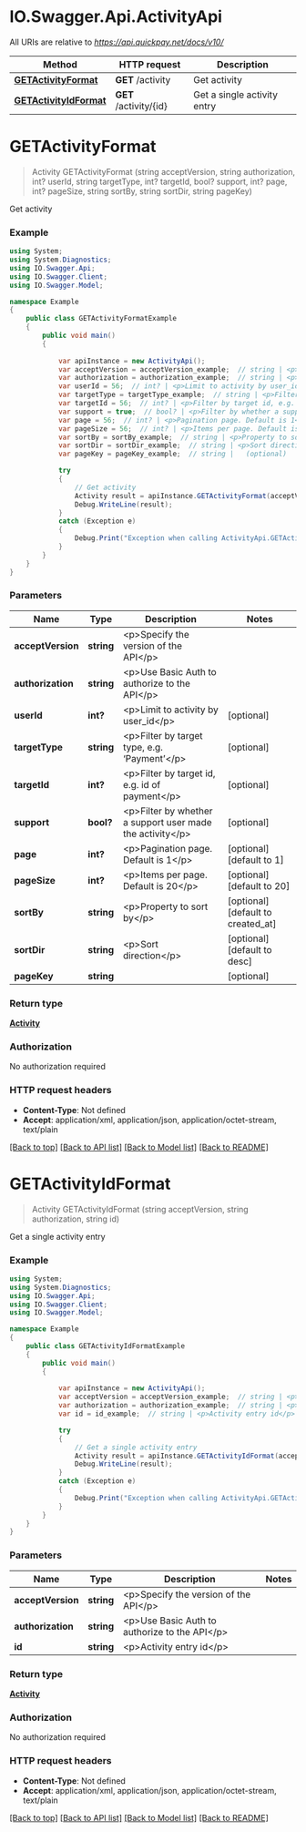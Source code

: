 # IO.Swagger.Api.ActivityApi

All URIs are relative to *https://api.quickpay.net/docs/v10/*

Method | HTTP request | Description
------------- | ------------- | -------------
[**GETActivityFormat**](ActivityApi.md#getactivityformat) | **GET** /activity | Get activity
[**GETActivityIdFormat**](ActivityApi.md#getactivityidformat) | **GET** /activity/{id} | Get a single activity entry


<a name="getactivityformat"></a>
# **GETActivityFormat**
> Activity GETActivityFormat (string acceptVersion, string authorization, int? userId, string targetType, int? targetId, bool? support, int? page, int? pageSize, string sortBy, string sortDir, string pageKey)

Get activity

 

### Example
```csharp
using System;
using System.Diagnostics;
using IO.Swagger.Api;
using IO.Swagger.Client;
using IO.Swagger.Model;

namespace Example
{
    public class GETActivityFormatExample
    {
        public void main()
        {
            
            var apiInstance = new ActivityApi();
            var acceptVersion = acceptVersion_example;  // string | <p>Specify the version of the API</p> 
            var authorization = authorization_example;  // string | <p>Use Basic Auth to authorize to the API</p> 
            var userId = 56;  // int? | <p>Limit to activity by user_id</p>  (optional) 
            var targetType = targetType_example;  // string | <p>Filter by target type, e.g. ‘Payment’</p>  (optional) 
            var targetId = 56;  // int? | <p>Filter by target id, e.g. id of payment</p>  (optional) 
            var support = true;  // bool? | <p>Filter by whether a support user made the activity</p>  (optional) 
            var page = 56;  // int? | <p>Pagination page. Default is 1</p>  (optional)  (default to 1)
            var pageSize = 56;  // int? | <p>Items per page. Default is 20</p>  (optional)  (default to 20)
            var sortBy = sortBy_example;  // string | <p>Property to sort by</p>  (optional)  (default to created_at)
            var sortDir = sortDir_example;  // string | <p>Sort direction</p>  (optional)  (default to desc)
            var pageKey = pageKey_example;  // string |   (optional) 

            try
            {
                // Get activity
                Activity result = apiInstance.GETActivityFormat(acceptVersion, authorization, userId, targetType, targetId, support, page, pageSize, sortBy, sortDir, pageKey);
                Debug.WriteLine(result);
            }
            catch (Exception e)
            {
                Debug.Print("Exception when calling ActivityApi.GETActivityFormat: " + e.Message );
            }
        }
    }
}
```

### Parameters

Name | Type | Description  | Notes
------------- | ------------- | ------------- | -------------
 **acceptVersion** | **string**| &lt;p&gt;Specify the version of the API&lt;/p&gt;  | 
 **authorization** | **string**| &lt;p&gt;Use Basic Auth to authorize to the API&lt;/p&gt;  | 
 **userId** | **int?**| &lt;p&gt;Limit to activity by user_id&lt;/p&gt;  | [optional] 
 **targetType** | **string**| &lt;p&gt;Filter by target type, e.g. ‘Payment’&lt;/p&gt;  | [optional] 
 **targetId** | **int?**| &lt;p&gt;Filter by target id, e.g. id of payment&lt;/p&gt;  | [optional] 
 **support** | **bool?**| &lt;p&gt;Filter by whether a support user made the activity&lt;/p&gt;  | [optional] 
 **page** | **int?**| &lt;p&gt;Pagination page. Default is 1&lt;/p&gt;  | [optional] [default to 1]
 **pageSize** | **int?**| &lt;p&gt;Items per page. Default is 20&lt;/p&gt;  | [optional] [default to 20]
 **sortBy** | **string**| &lt;p&gt;Property to sort by&lt;/p&gt;  | [optional] [default to created_at]
 **sortDir** | **string**| &lt;p&gt;Sort direction&lt;/p&gt;  | [optional] [default to desc]
 **pageKey** | **string**|   | [optional] 

### Return type

[**Activity**](Activity.md)

### Authorization

No authorization required

### HTTP request headers

 - **Content-Type**: Not defined
 - **Accept**: application/xml, application/json, application/octet-stream, text/plain

[[Back to top]](#) [[Back to API list]](../README.md#documentation-for-api-endpoints) [[Back to Model list]](../README.md#documentation-for-models) [[Back to README]](../README.md)

<a name="getactivityidformat"></a>
# **GETActivityIdFormat**
> Activity GETActivityIdFormat (string acceptVersion, string authorization, string id)

Get a single activity entry

 

### Example
```csharp
using System;
using System.Diagnostics;
using IO.Swagger.Api;
using IO.Swagger.Client;
using IO.Swagger.Model;

namespace Example
{
    public class GETActivityIdFormatExample
    {
        public void main()
        {
            
            var apiInstance = new ActivityApi();
            var acceptVersion = acceptVersion_example;  // string | <p>Specify the version of the API</p> 
            var authorization = authorization_example;  // string | <p>Use Basic Auth to authorize to the API</p> 
            var id = id_example;  // string | <p>Activity entry id</p> 

            try
            {
                // Get a single activity entry
                Activity result = apiInstance.GETActivityIdFormat(acceptVersion, authorization, id);
                Debug.WriteLine(result);
            }
            catch (Exception e)
            {
                Debug.Print("Exception when calling ActivityApi.GETActivityIdFormat: " + e.Message );
            }
        }
    }
}
```

### Parameters

Name | Type | Description  | Notes
------------- | ------------- | ------------- | -------------
 **acceptVersion** | **string**| &lt;p&gt;Specify the version of the API&lt;/p&gt;  | 
 **authorization** | **string**| &lt;p&gt;Use Basic Auth to authorize to the API&lt;/p&gt;  | 
 **id** | **string**| &lt;p&gt;Activity entry id&lt;/p&gt;  | 

### Return type

[**Activity**](Activity.md)

### Authorization

No authorization required

### HTTP request headers

 - **Content-Type**: Not defined
 - **Accept**: application/xml, application/json, application/octet-stream, text/plain

[[Back to top]](#) [[Back to API list]](../README.md#documentation-for-api-endpoints) [[Back to Model list]](../README.md#documentation-for-models) [[Back to README]](../README.md)

